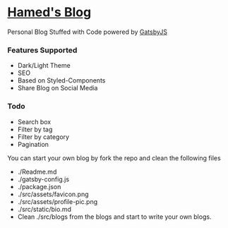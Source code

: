 <p align="center">

# [Hamed's Blog](https://hamed-farag.github.io/blog/)

Personal Blog Stuffed with Code powered by [GatsbyJS](https://www.gatsbyjs.org/)
</p>

### Features Supported 
* Dark/Light Theme
* SEO
* Based on Styled-Components
* Share Blog on Social Media

### Todo
* Search box
* Filter by tag
* Filter by category
* Pagination
  

You can start your own blog by fork the repo and clean the following files
* ./Readme.md
* ./gatsby-config.js
* ./package.json
* ./src/assets/favicon.png
* ./src/assets/profile-pic.png
* ./src/static/bio.md
* Clean ./src/blogs from the blogs and start to write your own blogs.

